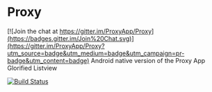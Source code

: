 # Proxy

[![Join the chat at https://gitter.im/ProxyApp/Proxy](https://badges.gitter.im/Join%20Chat.svg)](https://gitter.im/ProxyApp/Proxy?utm_source=badge&utm_medium=badge&utm_campaign=pr-badge&utm_content=badge)
Android native version of the Proxy App
Glorified Listview

[![Build Status](https://travis-ci.org/ProxyApp/Proxy.svg?branch=master)](https://travis-ci.org/ProxyApp/Proxy?branch=master)
